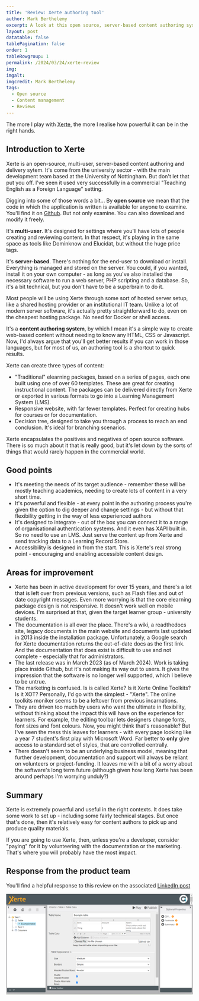 ```yaml
---
title: 'Review: Xerte authoring tool'
author: Mark Berthelemy
excerpt: A look at this open source, server-based content authoring system
layout: post
datatable: false
tablePagination: false
order: 1
tableRowgroup: 1
permalink: /2024/03/24/xerte-review
img: 
imgalt: 
imgcredit: Mark Berthelemy
tags:
  - Open source
  - Content management
  - Reviews
---
```

The more I play with [Xerte](https://www.xerte.org.uk/), the more I realise how powerful it can be in the right hands.

## Introduction to Xerte

Xerte is an open-source, multi-user, server-based content authoring and delivery sytem. It's come from the university sector - with the main development team based at the University of Nottingham. But don't let that put you off. I've seen it used very successfully in a commercial "Teaching English as a Foreign Language" setting.

Digging into some of those words a bit... By **open source** we mean that the code in which the application is written is available for anyone to examine. You'll find it on [Github](https://github.com/thexerteproject/xerteonlinetoolkits). But not only examine. You can also download and modify it freely.

It's **multi-user**. It's designed for settings where you'll have lots of people creating and reviewing content. In that respect, it's playing in the same space as tools like Dominknow and Elucidat, but without the huge price tags.

It's **server-based**. There's nothing for the end-user to download or install. Everything is managed and stored on the server. You could, if you wanted, install it on your own computer - as long as you've also installed the necessary software to run a web server, PHP scripting and a database. So, it's a bit technical, but you don't have to be a superbrain to do it.

Most people will be using Xerte through some sort of hosted server setup, like a shared hosting provider or an institutional IT team. Unlike a lot of modern server software, it's actually pretty straightforward to do, even on the cheapest hosting package. No need for Docker or shell access.

It's a **content authoring system**, by which I mean it's a simple way to create web-based content without needing to know any HTML, CSS or Javascript. Now, I'd always argue that you'll get better results if you can work in those languages, but for most of us, an authoring tool is a shortcut to quick results.

Xerte can create three types of content:

- "Traditional" elearning packages, based on a series of pages, each one built using one of over 60 templates. These are great for creating instructional content. The packages can be delivered directly from Xerte or exported in various formats to go into a Learning Management System (LMS).
- Responsive website, with far fewer templates. Perfect for creating hubs for courses or for documentation.
- Decision tree, designed to take you through a process to reach an end conclusion. It's ideal for branching scenarios.

Xerte encapsulates the positives and negatives of open source software. There is so much about it that is really good, but it's let down by the sorts of things that would rarely happen in the commercial world.

## Good points

- It's meeting the needs of its target audience - remember these will be mostly teaching academics, needing to create lots of content in a very short time.
- It's powerful and flexible - at every point in the authoring process you're given the option to dig deeper and change settings - but without that flexibility getting in the way of less experienced authors
- It's designed to integrate - out of the box you can connect it to a range of organisational authentication systems. And it even has XAPI built in. So no need to use an LMS. Just serve the content up from Xerte and send tracking data to a Learning Record Store.
- Accessibility is designed in from the start. This is Xerte's real strong point - encouraging and enabling accessible content design.

## Areas for improvement

- Xerte has been in active development for over 15 years, and there's a lot that is left over from previous versions, such as Flash files and out of date copyright messages. Even more worrying is that the core elearning package design is not responsive. It doesn't work well on mobile devices. I'm surprised at that, given the target learner group - university students.
- The documentation is all over the place. There's a wiki, a readthedocs site, legacy documents in the main website and documents last updated in 2013 inside the installation package. Unfortunately, a Google search for Xerte documentation returns the out-of-date docs as the first link. And the documentation that does exist is difficult to use and not complete - especially that for administrators.
- The last release was in March 2023 (as of March 2024). Work is taking place inside Github, but it's not making its way out to users. It gives the impression that the software is no longer well supported, which I believe to be untrue.
- The marketing is confused. Is is called Xerte? Is it Xerte Online Toolkits? Is it XOT? Personally, I'd go with the simplest - "Xerte". The online toolkits moniker seems to be a leftover from previous incarnations.
- They are driven too much by users who want the ultimate in flexibility, without thinking about the impact this will have on the experience for learners. For example, the editing toolbar lets designers change fonts, font sizes and font colours. Now, you might think that's reasonable? But I've seen the mess this leaves for learners - with every page looking like a year 7 student's first play with Microsoft Word. Far better to **only** give access to a standard set of styles, that are controlled centrally.
- There doesn't seem to be an underlying business model, meaning that further development, documentation and support will always be reliant on volunteers or project-funding. It leaves me with a bit of a worry about the software's long term future (although given how long Xerte has been around perhaps I'm worrying unduly?)

## Summary

Xerte is extremely powerful and useful in the right contexts. It does take some work to set up - including some fairly technical stages. But once that's done, then it's relatively easy for content authors to pick up and produce quality materials.

If you are going to use Xerte, then, unless you're a developer, consider "paying" for it by volunteering with the documentation or the marketing. That's where you will probably have the most impact.

## Response from the product team

You'll find a helpful response to this review on the associated [LinkedIn post](https://www.linkedin.com/posts/markberthelemy_mark-berthelemy-learning-and-knowledge-activity-7178299698338770944-GLG1)

![Xerte screenshot](/post-images/2024/xerte-screenshot.png)

